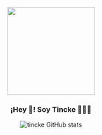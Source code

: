 <p align="center" width="300">
   <img align="center" width="200" src="https://c.wallhere.com/photos/86/a5/AI_art_Anthropomorphic_animals_cats_ninjas-2209907.jpg!d" />
   <h3 align="center">¡Hey 👋! Soy Tincke 👨🏻‍💻</h3>
</p>

<div align="center">
   
   ![tincke GitHub stats](https://github-readme-stats.vercel.app/api?username=tincke10&show_icons=true&locale=es&theme=dark#gh-dark-mode-only)
   
</div>
